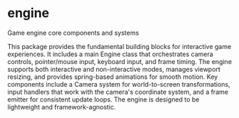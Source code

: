 # engine

Game engine core components and systems

This package provides the fundamental building blocks for interactive game experiences. It includes a main Engine class that orchestrates camera controls, pointer/mouse input, keyboard input, and frame timing. The engine supports both interactive and non-interactive modes, manages viewport resizing, and provides spring-based animations for smooth motion. Key components include a Camera system for world-to-screen transformations, input handlers that work with the camera's coordinate system, and a frame emitter for consistent update loops. The engine is designed to be lightweight and framework-agnostic.
